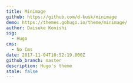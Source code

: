 ```yaml
---
title: Minimage
github: https://github.com/d-kusk/minimage
demo: https://themes.gohugo.io/theme/minimage/
author: Daisuke Konishi
ssg:
  - Hugo
cms:
  - No Cms
date: 2017-11-04T10:52:19.000Z
github_branch: master
description: Hugo's theme
stale: false
---
```

